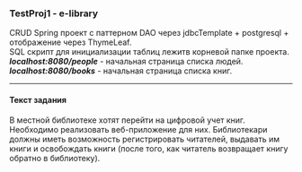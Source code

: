 ### TestProj1 - e-library <br>
CRUD Spring проект с паттерном DAO через jdbcTemplate + postgresql + отображение через ThymeLeaf.<br>
SQL скрипт для инициализации таблиц лежитв корневой папке проекта.<br>
***localhost:8080/people*** - начальная страница списка людей.<br>
***localhost:8080/books*** - начальная страница списка книг.
<hr>

#### Текст задания <br>

В местной библиотеке хотят перейти на цифровой учет книг. Необходимо 
реализовать веб-приложение для них. Библиотекари
должны иметь возможность регистрировать читателей, выдавать им
книги и освобождать книги (после того, как читатель возвращает
книгу обратно в библиотеку).